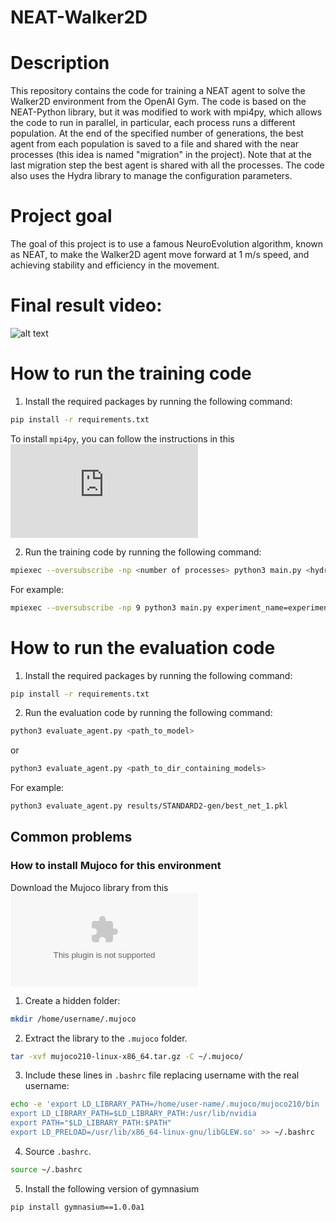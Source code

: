 # NEAT-Walker2D

# Description
This repository contains the code for training a NEAT agent to solve the Walker2D environment from the OpenAI Gym. The code is based on the NEAT-Python library, but it was modified to work with mpi4py, which allows the code to run in parallel, in particular, each process runs a different population. At the end of the specified number of generations, the best agent from each population is saved to a file and shared with the near processes (this idea is named "migration" in the project). Note that at the last migration step the best agent is shared with all the processes. The code also uses the Hydra library to manage the configuration parameters. 

# Project goal
The goal of this project is to use a famous NeuroEvolution algorithm, known as NEAT, to make the Walker2D agent move forward at 1 m/s speed, and achieving stability and efficiency in the movement.  

# Final result video:
![alt text](https://github.com/my-rice/NEAT-Walker2D/blob/main/video/image88.gif "Logo Title Text 1")


# How to run the training code
1. Install the required packages by running the following command:

```bash
pip install -r requirements.txt
```

To install `mpi4py`, you can follow the instructions in this ![link](https://mpi4py.readthedocs.io/en/stable/install.html)

2. Run the training code by running the following command:
   
```bash
mpiexec --oversubscribe -np <number of processes> python3 main.py <hydra_configuration_paramters>
```

For example:

```bash
mpiexec --oversubscribe -np 9 python3 main.py experiment_name=experiment_1
```

# How to run the evaluation code

1. Install the required packages by running the following command:

```bash
pip install -r requirements.txt
```

2. Run the evaluation code by running the following command:

```bash
python3 evaluate_agent.py <path_to_model>
```

or

```bash
python3 evaluate_agent.py <path_to_dir_containing_models>
```

For example:

```bash
python3 evaluate_agent.py results/STANDARD2-gen/best_net_1.pkl
```

## Common problems

### How to install Mujoco for this environment

Download the Mujoco library from this ![link](https://mujoco.org/download/mujoco210-linux-x86_64.tar.gz)

1. Create a hidden folder:

```bash
mkdir /home/username/.mujoco
```

2. Extract the library to the `.mujoco` folder.

```bash
tar -xvf mujoco210-linux-x86_64.tar.gz -C ~/.mujoco/
```

3. Include these lines in `.bashrc` file replacing username with the real username:

```bash
echo -e 'export LD_LIBRARY_PATH=/home/user-name/.mujoco/mujoco210/bin 
export LD_LIBRARY_PATH=$LD_LIBRARY_PATH:/usr/lib/nvidia 
export PATH="$LD_LIBRARY_PATH:$PATH" 
export LD_PRELOAD=/usr/lib/x86_64-linux-gnu/libGLEW.so' >> ~/.bashrc
```

4. Source `.bashrc`.

```bash
source ~/.bashrc
```

5. Install the following version of gymnasium

```bash
pip install gymnasium==1.0.0a1
```
